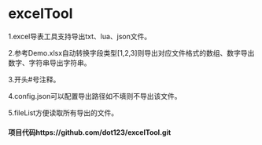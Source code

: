 # excelTool

1.excel导表工具支持导出txt、lua、json文件。

2.参考Demo.xlsx自动转换字段类型[1,2,3]则导出对应文件格式的数组、数字导出数字、字符串导出字符串。

3.开头#号注释。

4.config.json可以配置导出路径如不填则不导出该文件。

5.fileList方便读取所有导出的文件。

#### 项目代码https://github.com/dot123/excelTool.git
